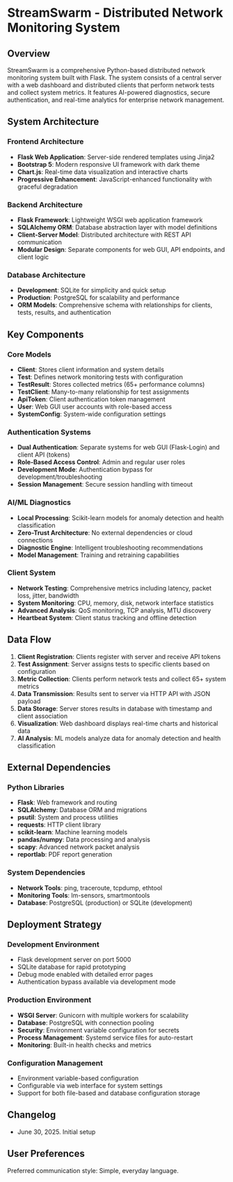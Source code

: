 # StreamSwarm - Distributed Network Monitoring System

## Overview

StreamSwarm is a comprehensive Python-based distributed network monitoring system built with Flask. The system consists of a central server with a web dashboard and distributed clients that perform network tests and collect system metrics. It features AI-powered diagnostics, secure authentication, and real-time analytics for enterprise network management.

## System Architecture

### Frontend Architecture
- **Flask Web Application**: Server-side rendered templates using Jinja2
- **Bootstrap 5**: Modern responsive UI framework with dark theme
- **Chart.js**: Real-time data visualization and interactive charts
- **Progressive Enhancement**: JavaScript-enhanced functionality with graceful degradation

### Backend Architecture
- **Flask Framework**: Lightweight WSGI web application framework
- **SQLAlchemy ORM**: Database abstraction layer with model definitions
- **Client-Server Model**: Distributed architecture with REST API communication
- **Modular Design**: Separate components for web GUI, API endpoints, and client logic

### Database Architecture
- **Development**: SQLite for simplicity and quick setup
- **Production**: PostgreSQL for scalability and performance
- **ORM Models**: Comprehensive schema with relationships for clients, tests, results, and authentication

## Key Components

### Core Models
- **Client**: Stores client information and system details
- **Test**: Defines network monitoring tests with configuration
- **TestResult**: Stores collected metrics (65+ performance columns)
- **TestClient**: Many-to-many relationship for test assignments
- **ApiToken**: Client authentication token management
- **User**: Web GUI user accounts with role-based access
- **SystemConfig**: System-wide configuration settings

### Authentication Systems
- **Dual Authentication**: Separate systems for web GUI (Flask-Login) and client API (tokens)
- **Role-Based Access Control**: Admin and regular user roles
- **Development Mode**: Authentication bypass for development/troubleshooting
- **Session Management**: Secure session handling with timeout

### AI/ML Diagnostics
- **Local Processing**: Scikit-learn models for anomaly detection and health classification
- **Zero-Trust Architecture**: No external dependencies or cloud connections
- **Diagnostic Engine**: Intelligent troubleshooting recommendations
- **Model Management**: Training and retraining capabilities

### Client System
- **Network Testing**: Comprehensive metrics including latency, packet loss, jitter, bandwidth
- **System Monitoring**: CPU, memory, disk, network interface statistics
- **Advanced Analysis**: QoS monitoring, TCP analysis, MTU discovery
- **Heartbeat System**: Client status tracking and offline detection

## Data Flow

1. **Client Registration**: Clients register with server and receive API tokens
2. **Test Assignment**: Server assigns tests to specific clients based on configuration
3. **Metric Collection**: Clients perform network tests and collect 65+ system metrics
4. **Data Transmission**: Results sent to server via HTTP API with JSON payload
5. **Data Storage**: Server stores results in database with timestamp and client association
6. **Visualization**: Web dashboard displays real-time charts and historical data
7. **AI Analysis**: ML models analyze data for anomaly detection and health classification

## External Dependencies

### Python Libraries
- **Flask**: Web framework and routing
- **SQLAlchemy**: Database ORM and migrations
- **psutil**: System and process utilities
- **requests**: HTTP client library
- **scikit-learn**: Machine learning models
- **pandas/numpy**: Data processing and analysis
- **scapy**: Advanced network packet analysis
- **reportlab**: PDF report generation

### System Dependencies
- **Network Tools**: ping, traceroute, tcpdump, ethtool
- **Monitoring Tools**: lm-sensors, smartmontools
- **Database**: PostgreSQL (production) or SQLite (development)

## Deployment Strategy

### Development Environment
- Flask development server on port 5000
- SQLite database for rapid prototyping
- Debug mode enabled with detailed error pages
- Authentication bypass available via development mode

### Production Environment
- **WSGI Server**: Gunicorn with multiple workers for scalability
- **Database**: PostgreSQL with connection pooling
- **Security**: Environment variable configuration for secrets
- **Process Management**: Systemd service files for auto-restart
- **Monitoring**: Built-in health checks and metrics

### Configuration Management
- Environment variable-based configuration
- Configurable via web interface for system settings
- Support for both file-based and database configuration storage

## Changelog

- June 30, 2025. Initial setup

## User Preferences

Preferred communication style: Simple, everyday language.